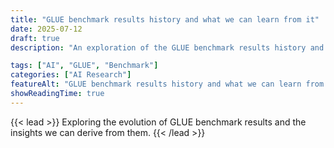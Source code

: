 ```yaml
---
title: "GLUE benchmark results history and what we can learn from it"
date: 2025-07-12
draft: true
description: "An exploration of the GLUE benchmark results history and the insights we can derive from it."

tags: ["AI", "GLUE", "Benchmark"]
categories: ["AI Research"]
featureAlt: "GLUE benchmark results history and what we can learn from it"
showReadingTime: true
---
```


{{< lead >}}
Exploring the evolution of GLUE benchmark results and the insights we can derive from them.
{{< /lead >}}

